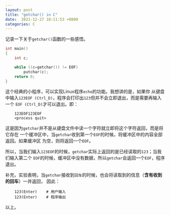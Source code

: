 ```yaml
---
layout: post
title: "getchar() in C"
date:  2021-12-27 10:11:53 +0800
categories: C
---
```


记录一下关于`getchar()`函数的一些感悟。

```c
int main()
{
	int c;

	while ((c=getchar()) != EOF)
		putchar(c);
	return 0;
}
```

这个经典的小程序，可以实现Linux程序`echo`的功能。我想讲的是，如果你
从键盘中输入`123EOF (Ctrl_D)`，程序会打印出`123`但并不会立即退出，而是需要再输入一个
`EOF (Ctrl_D)`才可以退出。即：
```
	123EOF123EOF
	<process quit>
```
这是因为`getchar`并不是从键盘文件中读一个字符就立即将这个字符返回，而是将它存在
一个缓冲区中，当`getchar`收到第一个`EOF`的时候，将缓冲区中的内容全部返回。如果缓冲区
为空，则将返回一个`EOF`。

所以，当我们输入`123EOF`的时候，`getchar`实际上返回的是已经读取的`123`；当我们输入第二个
`EOF`的时候，缓冲区中没有数据，所以`getchar`会返回一个`EOF`，程序退出。

补充，实验表明，当`getchar`接收到`回车`的时候，也会将读取到的信息（**含有收到的回车**）一并返回，
因此：
```
	123(Enter)    # 用户输入
	123(Enter)    # 程序输出
```

以上。
